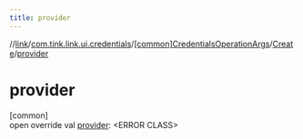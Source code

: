 ```yaml
---
title: provider
---
```

//[link](../../../../index.html)/[com.tink.link.ui.credentials](../../index.html)/[[common]CredentialsOperationArgs](../index.html)/[Create](index.html)/[provider](provider.html)



# provider



[common]\
open override val [provider](provider.html): &lt;ERROR CLASS&gt;




